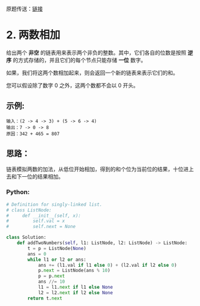 原题传送：[链接](https://leetcode-cn.com/problems/add-two-numbers/)
# 2. 两数相加
给出两个 **非空** 的链表用来表示两个非负的整数。其中，它们各自的位数是按照 **逆序** 的方式存储的，并且它们的每个节点只能存储 **一位** 数字。

如果，我们将这两个数相加起来，则会返回一个新的链表来表示它们的和。

您可以假设除了数字 0 之外，这两个数都不会以 0 开头。


## 示例:

```
输入：(2 -> 4 -> 3) + (5 -> 6 -> 4)
输出：7 -> 0 -> 8
原因：342 + 465 = 807
```

## 思路：
链表模拟两数的加法，从低位开始相加，得到的和个位为当前位的结果，十位进上去和下一位的结果相加。

### Python:
```python
# Definition for singly-linked list.
# class ListNode:
#     def __init__(self, x):
#         self.val = x
#         self.next = None

class Solution:
    def addTwoNumbers(self, l1: ListNode, l2: ListNode) -> ListNode:
        t = p = ListNode(None)
        ans = 0
        while l1 or l2 or ans:
            ans += (l1.val if l1 else 0) + (l2.val if l2 else 0)
            p.next = ListNode(ans % 10)
            p = p.next
            ans //= 10
            l1 = l1.next if l1 else None
            l2 = l2.next if l2 else None
        return t.next
```

